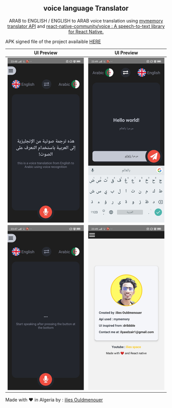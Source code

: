 <div align="center">
 <h2>voice language Translator</h2>
 <p align="center">
  <p>ARAB to ENGLISH / ENGLISH to ARAB voice translation using  <a href= 'https://mymemory.translated.net/doc/spec.php' >mymemory translator API</a> and 
  <a href 'https://github.com/react-native-community/voice'>react-native-community/voice : A speech-to-text library for React Native.</a>
</div>
 </p>
 
 </p>
 
 <p>APK signed file of the project availaible <a href ='https://github.com/ilies-space/voiceTranslator-reactNative/blob/master/APK/Voice%20translator%20MVP.apk' >HERE</a>  </p>
 


UI Preview                 |  UI Preview
:-------------------------:|:-------------------------:
![](screenShots/screen1.jpg)  |  ![](screenShots/screen2.jpg)
![](screenShots/screen4.jpg)  |  ![](screenShots/screen3.jpg)

Made with ❤ in Algeria 
by : <a href= 'https://www.instagram.com/ilies_ouldmenouer/' >ilies Ouldmenouer</a> 
